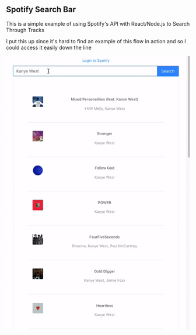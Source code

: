 ## Spotify Search Bar

This is a simple example of using Spotify's API with React/Node.js to Search Through Tracks

I put this up since it's hard to find an example of this flow in action and so I could access it easily down the line

![Search Bar Gif](searchbar.gif)
